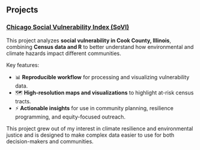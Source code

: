 ## Projects

### [Chicago Social Vulnerability Index (SoVI)](https://github.com/alexlamers/chicago-sovi)
This project analyzes **social vulnerability in Cook County, Illinois**, combining **Census data and R** to better understand how environmental and climate hazards impact different communities.  

Key features:
- 📊 **Reproducible workflow** for processing and visualizing vulnerability data.  
- 🗺️ **High-resolution maps and visualizations** to highlight at-risk census tracts.  
- ⚡ **Actionable insights** for use in community planning, resilience programming, and equity-focused outreach.  

This project grew out of my interest in climate resilience and environmental justice and is designed to make complex data easier to use for both decision-makers and communities.
